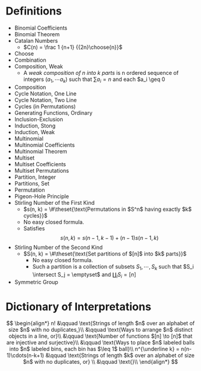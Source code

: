 # Definitions

- Binomial Coefficients
- Binomial Theorem
- Catalan Numbers
  - $C(n) = \frac 1 {n+1} {{2n}\choose{n}}$
- Choose
- Combination
- Composition, Weak
  - A *weak composition of $n$ into $k$ parts* is n ordered sequence of integers $(a_1, \cdots a_k)$ such that $\sum a_i = n$ and each $a_i \geq 0 
- Composition
- Cycle Notation, One Line
- Cycle Notation, Two Line
- Cycles (in Permutations)
- Generating Functions, Ordinary
- Inclusion-Exclusion
- Induction, Stong
- Induction, Weak
- Multinomial
- Multinomial Coefficients
- Multinomial Theorem
- Multiset
- Multiset Coefficients
- Multiset Permutations
- Partition, Integer
- Partitions, Set
- Permutation
- Pigeon-Hole Principle
- Stirling Number of the First Kind
  - $s(n, k) = \#\theset{\text{Permutations in $S^n$ having exactly $k$ cycles}}$
  - No easy closed formula.
  - Satisfies $$s(n, k) = s(n-1, k-1) + (n-1)s(n-1, k)$$
- Stirling Number of the Second Kind
  - $S(n, k) = \#\theset{\text{Set partitions of $[n]$ into $k$ parts}}$ 
    - No easy closed formula.
    - Such a partition is a collection of subsets $S_1, \cdots , S_k$ such that $S_i \intersect S_j = \emptyset$ and $\coprod_i S_i = [n]$
- Symmetric Group

# Dictionary of Interpretations

$$
\begin{align*}
n! &\qquad \text{Strings of length $n$ over an alphabet of size $n$ with no duplicates,}\\
&\qquad \text{Ways to arrange $n$ distinct objects in a line, or}\\
&\qquad \text{Number of functions $[n] \to [n]$ that are injective and surjective}\\
&\qquad \text{Ways to place $n$ labeled balls into $n$ labeled bins, each bin has $\leq 1$ ball}\\
n^{\underline k} = n(n-1)\cdots(n-k+1) &\qquad \text{Strings of length $k$ over an alphabet of size $n$ with no duplicates, or} \\
&\qquad \text{}\\
\end{align*}
$$